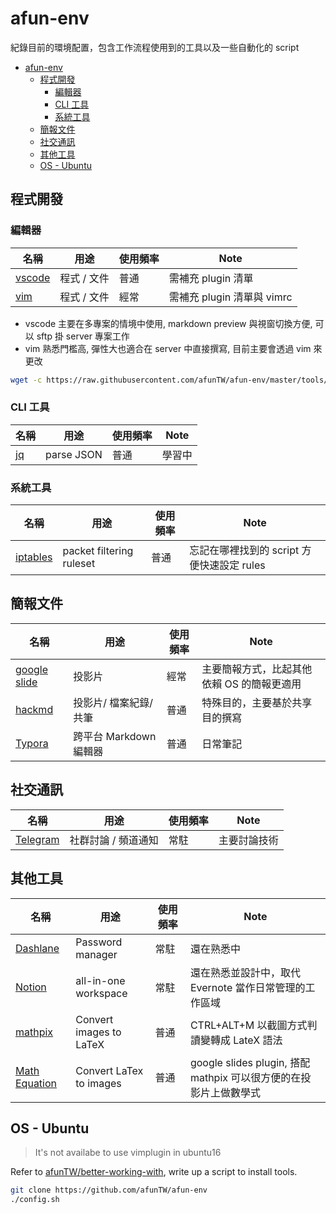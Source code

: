 # afun-env

紀錄目前的環境配置，包含工作流程使用到的工具以及一些自動化的 script

- [afun-env](#afun-env)
  - [程式開發](#%E7%A8%8B%E5%BC%8F%E9%96%8B%E7%99%BC)
    - [編輯器](#%E7%B7%A8%E8%BC%AF%E5%99%A8)
    - [CLI 工具](#CLI-%E5%B7%A5%E5%85%B7)
    - [系統工具](#%E7%B3%BB%E7%B5%B1%E5%B7%A5%E5%85%B7)
  - [簡報文件](#%E7%B0%A1%E5%A0%B1%E6%96%87%E4%BB%B6)
  - [社交通訊](#%E7%A4%BE%E4%BA%A4%E9%80%9A%E8%A8%8A)
  - [其他工具](#%E5%85%B6%E4%BB%96%E5%B7%A5%E5%85%B7)
  - [OS - Ubuntu](#OS---Ubuntu)

## 程式開發

### 編輯器

| 名稱 | 用途 | 使用頻率 | Note |
| ----- | ----- | ----- | ----- |
| [vscode](https://code.visualstudio.com/) | 程式 / 文件 | 普通 | 需補充 plugin 清單 |
| [vim](https://www.vim.org/) | 程式 / 文件 | 經常 | 需補充 plugin 清單與 vimrc |

- vscode 主要在多專案的情境中使用, markdown preview 與視窗切換方便, 可以 sftp 掛 server 專案工作
- vim 熟悉門檻高, 彈性大也適合在 server 中直接撰寫, 目前主要會透過 vim 來更改

```sh
wget -c https://raw.githubusercontent.com/afunTW/afun-env/master/tools/vim/vimrc -O ~/.vimrc
```

### CLI 工具
| 名稱 | 用途 | 使用頻率 | Note |
| ----- | ----- | ----- | ----- |
| [jq](https://github.com/stedolan/jq) | parse JSON | 普通 | 學習中 |

### 系統工具
| 名稱 | 用途 | 使用頻率 | Note |
| ----- | ----- | ----- | ----- |
| [iptables](https://www.netfilter.org/projects/iptables/index.html) | packet filtering ruleset | 普通 | 忘記在哪裡找到的 script 方便快速設定 rules |


## 簡報文件

| 名稱 | 用途 | 使用頻率 | Note |
| ----- | ----- | ----- | ----- |
| [google slide](https://www.google.com/intl/zh-TW_tw/slides/about/) | 投影片 | 經常 | 主要簡報方式，比起其他依賴 OS 的簡報更適用 |
| [hackmd](https://hackmd.io/) | 投影片/ 檔案紀錄/ 共筆 | 普通 | 特殊目的，主要基於共享目的撰寫 |
| [Typora](https://typora.io/) | 跨平台 Markdown 編輯器 | 普通 | 日常筆記 |

## 社交通訊

| 名稱 | 用途 | 使用頻率 | Note |
| ----- | ----- | ----- | ----- |
| [Telegram](https://telegram.org/) | 社群討論 / 頻道通知 | 常駐 | 主要討論技術 |


## 其他工具

| 名稱 | 用途 | 使用頻率 | Note |
| ----- | ----- | ----- | ----- |
| [Dashlane](https://www.dashlane.com/) | Password manager | 常駐 | 還在熟悉中 |
| [Notion](https://www.notion.so/) | all-in-one workspace | 常駐 | 還在熟悉並設計中，取代 Evernote 當作日常管理的工作區域 |
| [mathpix](https://mathpix.com/) | Convert images to LaTeX | 普通 | CTRL+ALT+M 以截圖方式判讀變轉成 LateX 語法 |
| [Math Equation](https://chrome.google.com/webstore/detail/math-equations/edbiogkpgmbdkmgmdcdmgminoahbcdml) | Convert LaTex to images | 普通　| google slides plugin, 搭配 mathpix 可以很方便的在投影片上做數學式 |

## OS - Ubuntu

> It's not availabe to use vimplugin in ubuntu16

Refer to [afunTW/better-working-with](https://github.com/afunTW/better-working-with), write up a script to install tools.

```sh
git clone https://github.com/afunTW/afun-env
./config.sh
```

